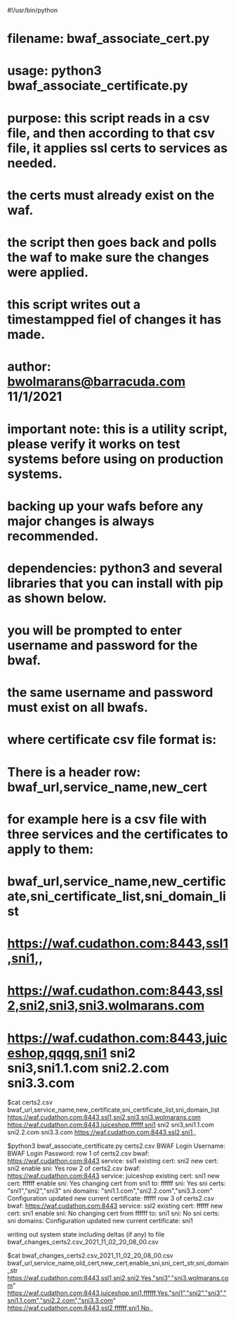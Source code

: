 #!/usr/bin/python
#
# filename: bwaf_associate_cert.py
# usage: python3 bwaf_associate_certificate.py <certificate csv file name>
#
# purpose: this script reads in a csv file, and then according to that csv file, it applies ssl certs to services as needed.
#          the certs must already exist on the waf.
#          the script then goes back and polls the waf to make sure the changes were applied.
#          this script writes out a timestampped fiel of changes it has made.
#
# author: bwolmarans@barracuda.com 11/1/2021
#
# important note: this is a utility script, please verify it works on test systems before using on production systems.
#                 backing up your wafs before any major changes is always recommended.
#
# dependencies: python3 and several libraries that you can install with pip as shown below.
#
#
# you will be prompted to enter username and password for the bwaf.
# the same username and password must exist on all bwafs.
#
# where certificate csv file format is:
# There is a header row: bwaf_url,service_name,new_cert
# for example here is a csv file with three services and the certificates to apply to them:
#
# bwaf_url,service_name,new_certificate,sni_certificate_list,sni_domain_list
# https://waf.cudathon.com:8443,ssl1,sni1,,
# https://waf.cudathon.com:8443,ssl2,sni2,sni3,sni3.wolmarans.com
# https://waf.cudathon.com:8443,juiceshop,qqqq,sni1 sni2 sni3,sni1.1.com sni2.2.com sni3.3.com
    
$cat certs2.csv
bwaf_url,service_name,new_certificate,sni_certificate_list,sni_domain_list
https://waf.cudathon.com:8443,ssl1,sni2,sni3,sni3.wolmarans.com
https://waf.cudathon.com:8443,juiceshop,ffffff,sni1 sni2 sni3,sni1.1.com sni2.2.com sni3.3.com
https://waf.cudathon.com:8443,ssl2,sni1,,

$python3 bwaf_associate_certificate.py certs2.csv
BWAF Login Username:
BWAF Login Password:
row 1 of certs2.csv bwaf: https://waf.cudathon.com:8443 service: ssl1 existing cert: sni2 new cert: sni2 enable sni: Yes
row 2 of certs2.csv bwaf: https://waf.cudathon.com:8443 service: juiceshop existing cert: sni1 new cert: ffffff enable sni: Yes
    changing cert from sni1 to: ffffff sni: Yes sni certs: "sni1","sni2","sni3" sni domains: "sni1.1.com","sni2.2.com","sni3.3.com"
    Configuration updated
    new current certificate: ffffff
row 3 of certs2.csv bwaf: https://waf.cudathon.com:8443 service: ssl2 existing cert: ffffff new cert: sni1 enable sni: No
    changing cert from ffffff to: sni1 sni: No sni certs:  sni domains:
    Configuration updated
    new current certificate: sni1

writing out system state including deltas (if any) to file bwaf_changes_certs2.csv_2021_11_02_20_08_00.csv

$cat bwaf_changes_certs2.csv_2021_11_02_20_08_00.csv
bwaf_url,service_name,old_cert,new_cert,enable_sni,sni_cert_str,sni_domain_str
https://waf.cudathon.com:8443,ssl1,sni2,sni2,Yes,"sni3","sni3.wolmarans.com"
https://waf.cudathon.com:8443,juiceshop,sni1,ffffff,Yes,"sni1","sni2","sni3","sni1.1.com","sni2.2.com","sni3.3.com"
https://waf.cudathon.com:8443,ssl2,ffffff,sni1,No,, 
